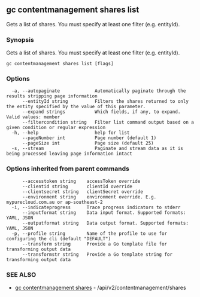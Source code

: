 ## gc contentmanagement shares list

Gets a list of shares.  You must specify at least one filter (e.g. entityId).

### Synopsis

Gets a list of shares.  You must specify at least one filter (e.g. entityId).

```
gc contentmanagement shares list [flags]
```

### Options

```
  -a, --autopaginate             Automatically paginate through the results stripping page information
      --entityId string          Filters the shares returned to only the entity specified by the value of this parameter.
      --expand strings           Which fields, if any, to expand. Valid values: member
      --filtercondition string   Filter list command output based on a given condition or regular expression
  -h, --help                     help for list
      --pageNumber int           Page number (default 1)
      --pageSize int             Page size (default 25)
  -s, --stream                   Paginate and stream data as it is being processed leaving page information intact
```

### Options inherited from parent commands

```
      --accesstoken string    accessToken override
      --clientid string       clientId override
      --clientsecret string   clientSecret override
      --environment string    environment override. E.g. mypurecloud.com.au or ap-southeast-2
  -i, --indicateprogress      Trace progress indicators to stderr
      --inputformat string    Data input format. Supported formats: YAML, JSON
      --outputformat string   Data output format. Supported formats: YAML, JSON
  -p, --profile string        Name of the profile to use for configuring the cli (default "DEFAULT")
      --transform string      Provide a Go template file for transforming output data
      --transformstr string   Provide a Go template string for transforming output data
```

### SEE ALSO

* [gc contentmanagement shares](gc_contentmanagement_shares.html)	 - /api/v2/contentmanagement/shares


